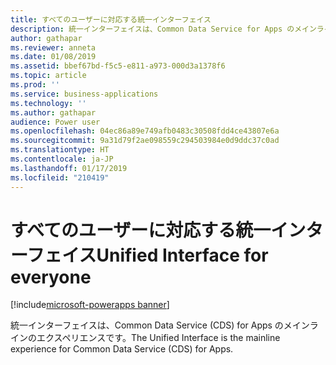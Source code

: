```yaml
---
title: すべてのユーザーに対応する統一インターフェイス
description: 統一インターフェイスは、Common Data Service for Apps のメインラインのエクスペリエンスです。
author: gathapar
ms.reviewer: anneta
ms.date: 01/08/2019
ms.assetid: bbef67bd-f5c5-e811-a973-000d3a1378f6
ms.topic: article
ms.prod: ''
ms.service: business-applications
ms.technology: ''
ms.author: gathapar
audience: Power user
ms.openlocfilehash: 04ec86a89e749afb0483c30508fdd4ce43807e6a
ms.sourcegitcommit: 9a31d79f2ae098559c294503984e0d9ddc37c0ad
ms.translationtype: HT
ms.contentlocale: ja-JP
ms.lasthandoff: 01/17/2019
ms.locfileid: "210419"
---
```

# <a name="unified-interface-for-everyone"></a><span data-ttu-id="d029a-103">すべてのユーザーに対応する統一インターフェイス</span><span class="sxs-lookup"><span data-stu-id="d029a-103">Unified Interface for everyone</span></span>


[!include[microsoft-powerapps banner](../includes/microsoft-powerapps.md)]

<span data-ttu-id="d029a-104">統一インターフェイスは、Common Data Service (CDS) for Apps のメインラインのエクスペリエンスです。</span><span class="sxs-lookup"><span data-stu-id="d029a-104">The Unified Interface is the mainline experience for Common Data Service (CDS) for Apps.</span></span>
